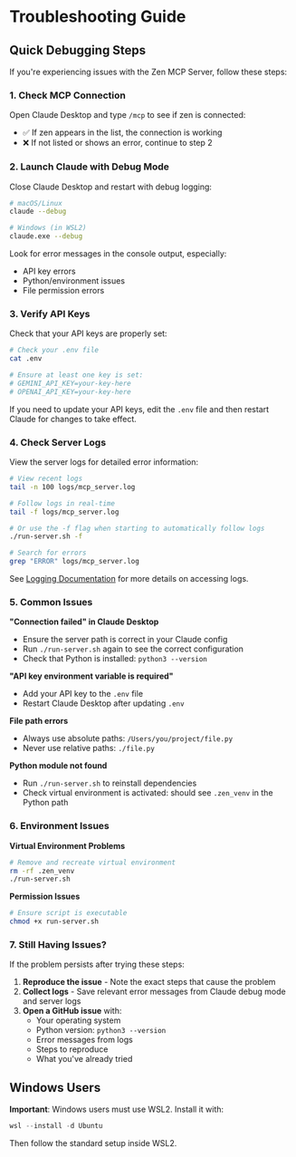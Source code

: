 # Troubleshooting Guide

## Quick Debugging Steps

If you're experiencing issues with the Zen MCP Server, follow these steps:

### 1. Check MCP Connection

Open Claude Desktop and type `/mcp` to see if zen is connected:
- ✅ If zen appears in the list, the connection is working
- ❌ If not listed or shows an error, continue to step 2

### 2. Launch Claude with Debug Mode

Close Claude Desktop and restart with debug logging:

```bash
# macOS/Linux
claude --debug

# Windows (in WSL2)
claude.exe --debug
```

Look for error messages in the console output, especially:
- API key errors
- Python/environment issues
- File permission errors

### 3. Verify API Keys

Check that your API keys are properly set:

```bash
# Check your .env file
cat .env

# Ensure at least one key is set:
# GEMINI_API_KEY=your-key-here
# OPENAI_API_KEY=your-key-here
```

If you need to update your API keys, edit the `.env` file and then restart Claude for changes to take effect.

### 4. Check Server Logs

View the server logs for detailed error information:

```bash
# View recent logs
tail -n 100 logs/mcp_server.log

# Follow logs in real-time
tail -f logs/mcp_server.log

# Or use the -f flag when starting to automatically follow logs
./run-server.sh -f

# Search for errors
grep "ERROR" logs/mcp_server.log
```

See [Logging Documentation](logging.md) for more details on accessing logs.

### 5. Common Issues

**"Connection failed" in Claude Desktop**
- Ensure the server path is correct in your Claude config
- Run `./run-server.sh` again to see the correct configuration
- Check that Python is installed: `python3 --version`

**"API key environment variable is required"**
- Add your API key to the `.env` file
- Restart Claude Desktop after updating `.env`

**File path errors**
- Always use absolute paths: `/Users/you/project/file.py`
- Never use relative paths: `./file.py`

**Python module not found**
- Run `./run-server.sh` to reinstall dependencies
- Check virtual environment is activated: should see `.zen_venv` in the Python path

### 6. Environment Issues

**Virtual Environment Problems**
```bash
# Remove and recreate virtual environment
rm -rf .zen_venv
./run-server.sh
```

**Permission Issues**
```bash
# Ensure script is executable
chmod +x run-server.sh
```

### 7. Still Having Issues?

If the problem persists after trying these steps:

1. **Reproduce the issue** - Note the exact steps that cause the problem
2. **Collect logs** - Save relevant error messages from Claude debug mode and server logs
3. **Open a GitHub issue** with:
   - Your operating system
   - Python version: `python3 --version`
   - Error messages from logs
   - Steps to reproduce
   - What you've already tried

## Windows Users

**Important**: Windows users must use WSL2. Install it with:

```powershell
wsl --install -d Ubuntu
```

Then follow the standard setup inside WSL2.